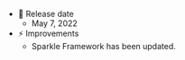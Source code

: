 -   📅 Release date
    -   May 7, 2022
-   ⚡️ Improvements
    -   Sparkle Framework has been updated.
